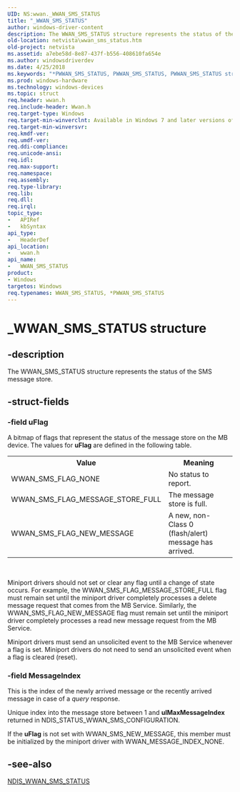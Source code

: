 ```yaml
---
UID: NS:wwan._WWAN_SMS_STATUS
title: "_WWAN_SMS_STATUS"
author: windows-driver-content
description: The WWAN_SMS_STATUS structure represents the status of the SMS message store.
old-location: netvista\wwan_sms_status.htm
old-project: netvista
ms.assetid: a7ebe58d-8e87-437f-b556-408610fa654e
ms.author: windowsdriverdev
ms.date: 4/25/2018
ms.keywords: "*PWWAN_SMS_STATUS, PWWAN_SMS_STATUS, PWWAN_SMS_STATUS structure pointer [Network Drivers Starting with Windows Vista], WWAN_SMS_STATUS, WWAN_SMS_STATUS structure [Network Drivers Starting with Windows Vista], WwanRef_5468242f-eb44-4ece-92a2-02524eb0d196.xml, _WWAN_SMS_STATUS, netvista.wwan_sms_status, wwan/PWWAN_SMS_STATUS, wwan/WWAN_SMS_STATUS"
ms.prod: windows-hardware
ms.technology: windows-devices
ms.topic: struct
req.header: wwan.h
req.include-header: Wwan.h
req.target-type: Windows
req.target-min-winverclnt: Available in Windows 7 and later versions of Windows.
req.target-min-winversvr: 
req.kmdf-ver: 
req.umdf-ver: 
req.ddi-compliance: 
req.unicode-ansi: 
req.idl: 
req.max-support: 
req.namespace: 
req.assembly: 
req.type-library: 
req.lib: 
req.dll: 
req.irql: 
topic_type:
-	APIRef
-	kbSyntax
api_type:
-	HeaderDef
api_location:
-	wwan.h
api_name:
-	WWAN_SMS_STATUS
product:
- Windows
targetos: Windows
req.typenames: WWAN_SMS_STATUS, *PWWAN_SMS_STATUS
---
```


# _WWAN_SMS_STATUS structure


## -description


The WWAN_SMS_STATUS structure represents the status of the SMS message store.


## -struct-fields




### -field uFlag

A bitmap of flags that represent the status of the message store on the MB device. The values for 
     <b>uFlag</b> are defined in the following table.
     

<table>
<tr>
<th>Value</th>
<th>Meaning</th>
</tr>
<tr>
<td>
WWAN_SMS_FLAG_NONE

</td>
<td>
No status to report.

</td>
</tr>
<tr>
<td>
WWAN_SMS_FLAG_MESSAGE_STORE_FULL

</td>
<td>
The message store is full.

</td>
</tr>
<tr>
<td>
WWAN_SMS_FLAG_NEW_MESSAGE

</td>
<td>
A new, non-Class 0 (flash/alert) message has arrived.

</td>
</tr>
</table>
 

Miniport drivers should not set or clear any flag until a change of state occurs. For example, the
     WWAN_SMS_FLAG_MESSAGE_STORE_FULL flag must remain set until the miniport driver completely processes a
     delete message request that comes from the MB Service. Similarly, the WWAN_SMS_FLAG_NEW_MESSAGE flag
     must remain set until the miniport driver completely processes a read new message request from the MB
     Service.

Miniport drivers must send an unsolicited event to the MB Service whenever a flag is set. Miniport
     drivers do not need to send an unsolicited event when a flag is cleared (reset).


### -field MessageIndex

This is the index of the newly arrived message or the recently arrived message in case of a 
     <i>query</i> response.
     

Unique index into the message store between 1 and 
     <b>ulMaxMessageIndex</b> returned in NDIS_STATUS_WWAN_SMS_CONFIGURATION.

If the 
     <b>uFlag</b> is not set with WWAN_SMS_NEW_MESSAGE, this member must be initialized by the miniport driver
     with WWAN_MESSAGE_INDEX_NONE.


## -see-also




<a href="https://msdn.microsoft.com/library/windows/hardware/ff567945">NDIS_WWAN_SMS_STATUS</a>
 

 

